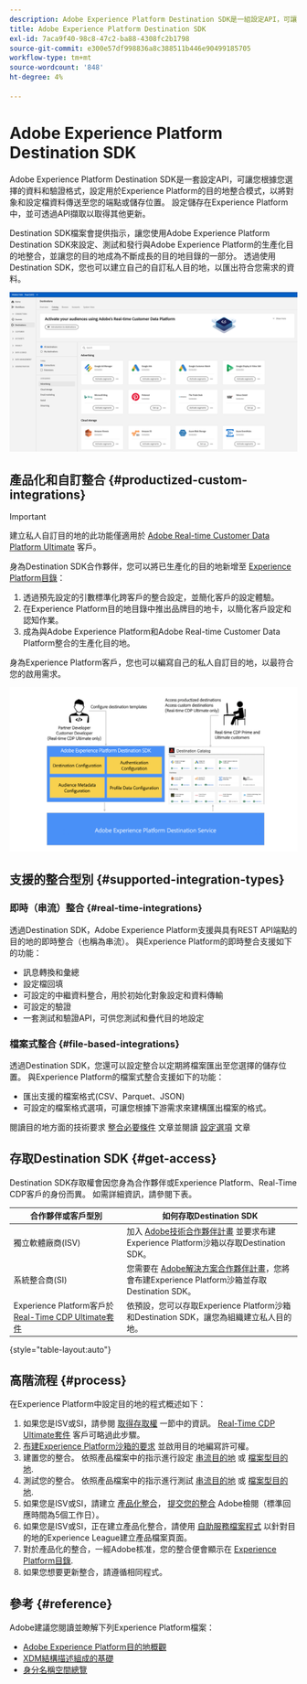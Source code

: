 ```yaml
---
description: Adobe Experience Platform Destination SDK是一組設定API，可讓您根據您選擇的資料和驗證格式，設定用於Experience Platform的目的地整合模式，以將對象和設定檔資料傳送至您的端點或儲存位置。 設定儲存在Experience Platform中，並可透過API擷取以取得其他更新。
title: Adobe Experience Platform Destination SDK
exl-id: 7aca9f40-98c8-47c2-ba88-4308fc2b1798
source-git-commit: e300e57df998836a8c388511b446e90499185705
workflow-type: tm+mt
source-wordcount: '848'
ht-degree: 4%

---
```


# Adobe Experience Platform Destination SDK

Adobe Experience Platform Destination SDK是一套設定API，可讓您根據您選擇的資料和驗證格式，設定用於Experience Platform的目的地整合模式，以將對象和設定檔資料傳送至您的端點或儲存位置。 設定儲存在Experience Platform中，並可透過API擷取以取得其他更新。

Destination SDK檔案會提供指示，讓您使用Adobe Experience Platform Destination SDK來設定、測試和發行與Adobe Experience Platform的生產化目的地整合，並讓您的目的地成為不斷成長的目的地目錄的一部分。 透過使用Destination SDK，您也可以建立自己的自訂私人目的地，以匯出符合您需求的資料。

![Experience Platform UI的熒幕擷圖，顯示目的地目錄](assets/destinations-catalog-overview.png)

## 產品化和自訂整合 {#productized-custom-integrations}

>[!IMPORTANT]
>
> 建立私人自訂目的地的此功能僅適用於 [Adobe Real-time Customer Data Platform Ultimate](https://helpx.adobe.com/jp/legal/product-descriptions/real-time-customer-data-platform.html) 客戶。

身為Destination SDK合作夥伴，您可以將已生產化的目的地新增至 [Experience Platform目錄](../catalog/overview.md)：

1. 透過預先設定的引數標準化跨客戶的整合設定，並簡化客戶的設定體驗。
2. 在Experience Platform目的地目錄中推出品牌目的地卡，以簡化客戶設定和認知作業。
3. 成為與Adobe Experience Platform和Adobe Real-time Customer Data Platform整合的生產化目的地。

身為Experience Platform客戶，您也可以編寫自己的私人自訂目的地，以最符合您的啟用需求。

![概述圖表，顯示目的地開發人員如何與Destination SDK互動，以及Real-Time CDP客戶如何從產品化和私有目的地獲益。](assets/destination-sdk-visual.png)

## 支援的整合型別 {#supported-integration-types}

### 即時（串流）整合 {#real-time-integrations}

透過Destination SDK，Adobe Experience Platform支援與具有REST API端點的目的地的即時整合（也稱為串流）。 與Experience Platform的即時整合支援如下的功能：

* 訊息轉換和彙總
* 設定檔回填
* 可設定的中繼資料整合，用於初始化對象設定和資料傳輸
* 可設定的驗證
* 一套測試和驗證API，可供您測試和疊代目的地設定

### 檔案式整合 {#file-based-integrations}

透過Destination SDK，您還可以設定整合以定期將檔案匯出至您選擇的儲存位置。 與Experience Platform的檔案式整合支援如下的功能：

* 匯出支援的檔案格式(CSV、Parquet、JSON)
* 可設定的檔案格式選項，可讓您根據下游需求來建構匯出檔案的格式。

閱讀目的地方面的技術要求 [整合必要條件](integration-prerequisites.md) 文章並閱讀 [設定選項](functionality/configuration-options.md) 文章

## 存取Destination SDK {#get-access}

Destination SDK存取權會因您身為合作夥伴或Experience Platform、Real-Time CDP客戶的身份而異。 如需詳細資訊，請參閱下表。

| 合作夥伴或客戶型別 | 如何存取Destination SDK |
---------|----------|
| 獨立軟體廠商(ISV) | 加入 [Adobe技術合作夥伴計畫](https://partners.adobe.com/technologyprogram/experiencecloud.html) 並要求布建Experience Platform沙箱以存取Destination SDK。 |
| 系統整合商(SI) | 您需要在 [Adobe解決方案合作夥伴計畫](https://solutionpartners.adobe.com/home.html)，您將會布建Experience Platform沙箱並存取Destination SDK。 |
| Experience Platform客戶於 [Real-Time CDP Ultimate套件](https://helpx.adobe.com/jp/legal/product-descriptions/real-time-customer-data-platform.html) | 依預設，您可以存取Experience Platform沙箱和Destination SDK，讓您為組織建立私人目的地。 |

{style="table-layout:auto"}

## 高階流程 {#process}

在Experience Platform中設定目的地的程式概述如下：

1. 如果您是ISV或SI，請參閱 [取得存取權](#get-access) 一節中的資訊。 [Real-Time CDP Ultimate套件](https://helpx.adobe.com/jp/legal/product-descriptions/real-time-customer-data-platform.html) 客戶可略過此步驟。
2. [布建Experience Platform沙箱的要求](https://adobeexchangeec.zendesk.com/hc/en-us/articles/360037457812-Adobe-Experience-Platform-Sandbox-Accounts-Access-Adding-Users-and-Support) 並啟用目的地編寫許可權。
3. 建置您的整合。 依照產品檔案中的指示進行設定 [串流目的地](guides/configure-destination-instructions.md) 或 [檔案型目的地](guides/configure-file-based-destination-instructions.md).
4. 測試您的整合。 依照產品檔案中的指示進行測試 [串流目的地](testing-api/streaming-destinations/streaming-destination-testing-overview.md) 或 [檔案型目的地](testing-api/batch-destinations/file-based-destination-testing-overview.md).
5. 如果您是ISV或SI，請建立 [產品化整合](./overview.md#productized-custom-integrations)， [提交您的整合](guides/submit-destination.md) Adobe檢閱（標準回應時間為5個工作日）。
6. 如果您是ISV或SI，正在建立產品化整合，請使用 [自助服務檔案程式](docs-framework/documentation-instructions.md) 以針對目的地的Experience League建立產品檔案頁面。
7. 對於產品化的整合，一經Adobe核准，您的整合便會顯示在 [Experience Platform目錄](../catalog/overview.md).
8. 如果您想要更新整合，請遵循相同程式。

## 參考 {#reference}

Adobe建議您閱讀並瞭解下列Experience Platform檔案：

* [Adobe Experience Platform目的地概觀](https://experienceleague.adobe.com/docs/experience-platform/destinations/home.html?lang=zh-Hant)
* [XDM結構描述組成的基礎](https://experienceleague.adobe.com/docs/experience-platform/xdm/schema/composition.html?lang=zh-Hant)
* [身分名稱空間總覽](https://experienceleague.adobe.com/docs/experience-platform/identity/namespaces.html?lang=zh-Hant)
